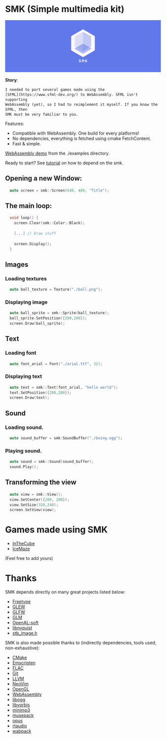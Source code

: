# SMK (Simple multimedia kit)

![header](./doc/header_logo.png)

**Story**:
~~~
I needed to port several games made using the
[SFML](https://www.sfml-dev.org/) to WebAssembly. SFML isn't supporting
WebAssembly (yet), so I had to reimplement it myself. If you know the SFML, then
SMK must be very familiar to you.
~~~

Features:
  * Compatible with WebAssembly. One build for every platforms!
  * No dependencies, everything is fetched using cmake FetchContent.
  * Fast & simple.

[WebAssembly demo](http://arthursonzogni.github.io/smk/examples/) from the ./examples directory.

Ready to start? See [tutorial](./doc/build_with_cmake.md) on how to depend on
the smk.

## Opening a new Window:
~~~cpp
  auto screen = smk::Screen(640, 480, "Title");
~~~

## The main loop:
~~~cpp
  void loop() {
    screen.Clear(smk::Color::Black);

    [...] // Draw stuff

    screen.Display();
  }
~~~

## Images

### Loading textures
~~~cpp
  auto ball_texture = Texture("./ball.png");
~~~

### Displaying image
~~~cpp
  auto ball_sprite = smk::Sprite(ball_texture);
  ball_sprite.SetPosition({200,200});
  screen.Draw(ball_sprite);
~~~

## Text
### Loading font
~~~cpp
  auto font_arial = Font("./arial.ttf", 32);
~~~

### Displaying text
~~~cpp
  auto text = smk::Text(font_arial, "hello world");
  text.SetPosition({200,200});
  screen.Draw(text);
~~~

## Sound

### Loading sound.
~~~cpp
  auto sound_buffer = smk:SoundBuffer("./boing.ogg");
~~~

### Playing sound.
~~~cpp
  auto sound = smk::Sound(sound_buffer);
  sound.Play();
~~~

## Transforming the view
~~~cpp
  auto view = smk::View();
  view.SetCenter({200, 200});
  view.SetSize(320,240);
  screen.SetView(view);
~~~

# Games made using SMK
 * [InTheCube](https://github.com/ArthurSonzogni/InTheCube)
 * [IceMaze](https://github.com/ArthurSonzogni/IceMaze)

(Feel free to add yours)

# Thanks

SMK depends directly on many great projects listed below:
- [Freetype](https://github.com/aseprite/freetype2)
- [GLEW](https://github.com/nigels-com/glew)
- [GLFW](https://github.com/glfw/glfw)
- [GLM](https://github.com/g-truc/glm)
- [OpenAL-soft](https://github.com/kcat/openal-soft)
- [libnyquist](https://github.com/ddiakopoulos/libnyquist)
- [stb_image.h](https://github.com/nothings/stb/blob/master/stb_image.h)


SMK is also made possible thanks to (indirectly dependencies, tools used, non-exhaustive):
 * [CMake](https://cmake.org/)
 * [Emscripten](https://github.com/kripken/emscripten)
 * [FLAC](https://github.com/xiph/flac)
 * [Git](https://git-scm.com/)
 * [LLVM](https://llvm.org/)
 * [NeoVim](https://neovim.io/)
 * [OpenGL](https://www.opengl.org/)
 * [WebAssembly](https://webassembly.org/)
 * [libogg](https://xiph.org/ogg/)
 * [libvorbis](https://www.xiph.org/vorbis/)
 * [minimp3](https://github.com/lieff/minimp3)
 * [musepack](https://github.com/ralph-irving/musepack)
 * [opus](https://github.com/xiph/opus)
 * [rtaudio](https://github.com/thestk/rtaudio)
 * [wabpack](dbry/WavPack)
